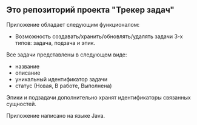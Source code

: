 ## Это репозиторий проекта "Трекер задач"

Приложение обладает следующим функционалом:
- Возможность создавать/хранить/обновлять/удалять задачи 3-х типов: задача, подзача и эпик.

Все задачи представлены в следующем виде:
- название
- описание
- уникальный идентификатор задачи
- статус (Новая, В работе, Выполнена)

Эпики и подзадачи дополнительно хранят идентификаторы связанных сущностей.

Приложение написано на языке Java.